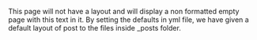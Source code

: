 ---
---

This page will not have a layout and will display a non formatted empty page with this text in it.
By setting the defaults in yml file, we have given a default layout of post to the files inside _posts folder.